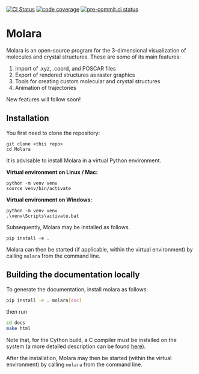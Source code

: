 [![CI Status](https://github.com/Molara-Lab/Molara/actions/workflows/test.yml/badge.svg)](https://github.com/Molara-Lab/Molara/actions/workflows/test.yml)
[![code coverage](https://img.shields.io/codecov/c/gh/Molara-Lab/Molara)](https://codecov.io/gh/Molara-Lab/Molara)
[![pre-commit.ci status](https://results.pre-commit.ci/badge/github/Molara-Lab/Molara/main.svg)](https://results.pre-commit.ci/latest/github/Molara-Lab/Molara/main)
# Molara
Molara is an open-source program for the 3-dimensional visualization of molecules and crystal structures. These are some of its main features:

1. Import of .xyz, .coord, and POSCAR files
2. Export of rendered structures as raster graphics
3. Tools for creating custom molecular and crystal structures
4. Animation of trajectories

New features will follow soon!

## Installation
You first need to clone the repository:
```
git clone <this repo>
cd Molara
```

It is advisable to install Molara in a virtual Python environment.

<b>Virtual environment on Linux / Mac:</b>
```
python -m venv venv
source venv/bin/activate
```
<b>Virtual environment on Windows:</b>
```
python -m venv venv
.\venv\Scripts\activate.bat
```

Subsequently, Molara may be installed as follows.
```
pip install -e .
```

Molara can then be started (if applicable, within the virtual environment) by calling `molara` from the command line. 

## Building the documentation locally
To generate the documentation, install molara as follows:

```bash
pip install -e . molara[doc]

```

then run


```bash
cd docs
make html

```

Note that, for the Cython build, a C compiler must be installed on the system (a more detailed description can be found [here](https://cython.readthedocs.io/en/latest/src/quickstart/install.html)).

After the installation, Molara may then be started (within the virtual environment) by calling `molara` from the command line.
